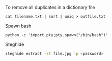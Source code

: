 
To remove all duplicates in a dictionary file

    cat filename.txt | sort | uniq > outfile.txt

Spawn bash

    python -c 'import.pty;pty.spawn("/bin/bash")'



Steghide

~~~bash
steghide extract -sf file.jpg -p <password>
~~~






​	

